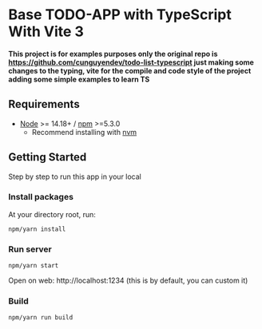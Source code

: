 # Base TODO-APP with TypeScript With Vite 3

**This project is for examples purposes only the original repo is https://github.com/cunguyendev/todo-list-typescript just 
making some changes to the typing, vite for the compile and code style of the project adding some simple examples to learn TS**

## Requirements

- [Node](https://nodejs.org/en/) &gt;= 14.18+ / [npm](https://www.npmjs.com/) &gt;=5.3.0
  - Recommend installing with [nvm](https://github.com/creationix/nvm)

## Getting Started

Step by step to run this app in your local

### Install packages

At your directory root, run:

```
npm/yarn install
```

### Run server

```
npm/yarn start
```

Open on web: http://localhost:1234 (this is by default, you can custom it)

### Build

```
npm/yarn run build
```
